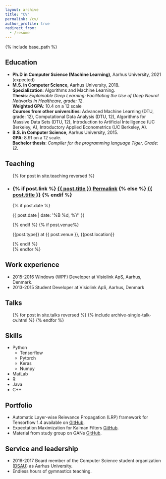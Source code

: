 ```yaml
---
layout: archive
title: "CV"
permalink: /cv/
author_profile: true
redirect_from:
  - /resume
---
```


{% include base_path %}

## Education
<ul>
	<li>
		<span class="text-info"><b>Ph.D in Computer Science (Machine Learning)</b></span>, Aarhus University, 2021 (expected)
	</li>
	<li>
		<span class="text-info"><b>M.S. in Computer Science</b></span>, Aarhus University, 2018.<br/>
    	<b>Specialization</b>: Algorithms and Machine Learning.<br/>
    	<b>Thesis</b>: <i>Explainable Deep Learning: Facilitating the Use of Deep Neural Networks in Healthcare, grade: 12</i>.<br/>
    	<b>Weighted GPA</b>: 10.4 on a 12 scale<br/>
    	<b>Courses from other universities</b>: Advanced Machine Learning (DTU, grade: 12), Computational Data Analysis (DTU, 12), Algorithms for Massive Data Sets (DTU, 12), Introduction to Artificial Intelligence (UC Berkeley, A), Introductory Applied Econometrics (UC Berkeley, A).
	</li>
	<li>
		<span class="text-info"><b>B.S. in Computer Science</b></span>, Aarhus University, 2015.<br/>
    	<b>GPA</b>: 8.91 on a 12 scale.<br/>
    	<b>Bachelor thesis</b>: <i>Compiler for the programming language Tiger, Grade: 12</i>.
	</li>
</ul>
  
## Teaching
  <ul>
	{% for post in site.teaching reversed %}
		<div class="{{ include.type | default: "list" }}__item">
  	  	  <article class="archive__item" itemscope itemtype="http://schema.org/CreativeWork">
    		<li>
    		<h3 class="archive__item-title" itemprop="headline">
      	  	  {% if post.link %}
        		<a href="{{ post.link }}">{{ post.title }}</a> <a href="{{ base_path }}{{ post.url }}" rel="permalink"><i class="fa fa-link" aria-hidden="true" title="permalink"></i><span class="sr-only">Permalink</span></a>
      	  	  {% else %}
        		<a href="{{ base_path }}{{ post.url }}" rel="permalink">{{ post.title }}</a>
      	  	  {% endif %}
    		</h3>
    		{% if post.date %}<p class="page__meta"><i class="fa fa-clock-o" aria-hidden="true"></i> {{ post.date | date: '%B %d, %Y' }}</p>{% endif %}
    		{% if post.venue%}<p class="archive__item-excerpt" itemprop="description">{{post.type}} at {{ post.venue }},  {{post.location}}</p>{% endif %}
    		</li>
  	  	  </article>
		</div>
	{% endfor %}
</ul>

## Work experience
* <span class="text-info">2015-2016</span> Windows (WPF) Developer at Visiolink ApS, Aarhus, Denmark. 
* <span class="text-info">2013-2015</span> Student Developer at Visiolink ApS, Aarhus, Denmark

## Talks
  <ul>{% for post in site.talks reversed %}
    {% include archive-single-talk-cv.html %}
  {% endfor %}</ul>

## Skills
* Python
  * Tensorflow
  * Pytorch
  * Keras
  * Numpy
* MatLab
* R
* Java
* C++
  
## Portfolio
<ul>
	<li>Automatic Layer-wise Relevance Propagation (LRP) framework for Tensorflow 1.4 available on <a href="https://github.com/fhvilshoj/lrp">GitHub</a>.</li>
	<li>Expectation Maximization for Kalman Filters <a href="https://github.com/fhvilshoj/greensteam">GitHub</a>.</li>
	<li>Material from study group on GANs <a href="https://github.com/fhvilshoj/GANs">GitHub</a>.</li>
</ul>

## Service and leadership
* <span class="text-info">2016-2017</span> Board member of the Computer Science student organization ([DSAU](https://dsau.dk/)) as Aarhus University.
* Endless hours of gymnastics teaching.
